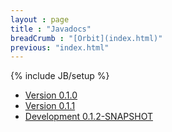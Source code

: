 ```yaml
---
layout : page
title : "Javadocs"
breadCrumb : "[Orbit](index.html)"
previous: "index.html"
---
```

{% include JB/setup %}

* [Version 0.1.0](apidocs-0.1.0/)
* [Version 0.1.1](apidocs-0.1.1/)
* [Development 0.1.2-SNAPSHOT](apidocs/)

